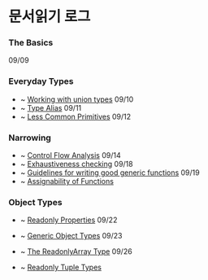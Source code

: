 # 문서읽기 로그

### The Basics

09/09

### Everyday Types

- ~ [Working with union types](https://www.typescriptlang.org/docs/handbook/2/everyday-types.html#working-with-union-types) 09/10
- ~ [Type Alias](https://www.typescriptlang.org/docs/handbook/2/everyday-types.html#type-aliases) 09/11
- ~ [Less Common Primitives](https://www.typescriptlang.org/docs/handbook/2/everyday-types.html#less-common-primitives) 09/12

### Narrowing

- ~ [Control Flow Analysis](https://www.typescriptlang.org/docs/handbook/2/narrowing.html#control-flow-analysis) 09/14
- ~ [Exhaustiveness checking](https://www.typescriptlang.org/docs/handbook/2/narrowing.html#exhaustiveness-checking) 09/18
- ~ [Guidelines for writing good generic functions](https://www.typescriptlang.org/docs/handbook/2/functions.html#guidelines-for-writing-good-generic-functions) 09/19
- ~ [Assignability of Functions](https://www.typescriptlang.org/docs/handbook/2/functions.html#assignability-of-functions)

### Object Types

- ~ [Readonly Properties](https://www.typescriptlang.org/docs/handbook/2/objects.html#readonly-properties) 09/22
- ~ [Generic Object Types](https://www.typescriptlang.org/docs/handbook/2/objects.html#generic-object-types) 09/23

- ~ [The ReadonlyArray Type](https://www.typescriptlang.org/docs/handbook/2/objects.html#the-readonlyarray-type) 09/26

- ~ [Readonly Tuple Types](https://www.typescriptlang.org/docs/handbook/2/objects.html#readonly-tuple-types)
